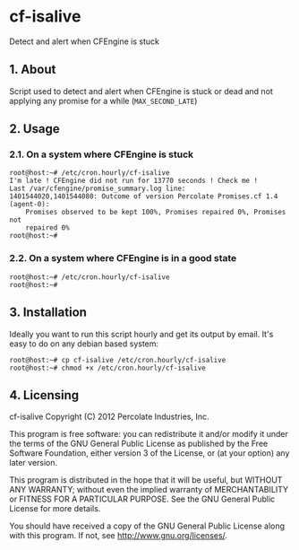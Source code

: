 # cf-isalive

Detect and alert when CFEngine is stuck

## 1. About

Script used to detect and alert when CFEngine is stuck or dead and not applying any
promise for a while (`MAX_SECOND_LATE`)

## 2. Usage

### 2.1. On a system where CFEngine is stuck

```
root@host:~# /etc/cron.hourly/cf-isalive
I'm late ! CFEngine did not run for 13770 seconds ! Check me !
Last /var/cfengine/promise_summary.log line:
1401544020,1401544080: Outcome of version Percolate Promises.cf 1.4 (agent-0):
    Promises observed to be kept 100%, Promises repaired 0%, Promises not
    repaired 0%
root@host:~#
```

### 2.2. On a system where CFEngine is in a good state

```
root@host:~# /etc/cron.hourly/cf-isalive
root@host:~#
```

## 3. Installation

Ideally you want to run this script hourly and get its output by email.
It's easy to do on any debian based system:

```
root@host:~# cp cf-isalive /etc/cron.hourly/cf-isalive
root@host:~# chmod +x /etc/cron.hourly/cf-isalive
```

## 4. Licensing

cf-isalive
Copyright (C) 2012  Percolate Industries, Inc.

This program is free software: you can redistribute it and/or modify
it under the terms of the GNU General Public License as published by
the Free Software Foundation, either version 3 of the License, or
(at your option) any later version.

This program is distributed in the hope that it will be useful,
but WITHOUT ANY WARRANTY; without even the implied warranty of
MERCHANTABILITY or FITNESS FOR A PARTICULAR PURPOSE.  See the
GNU General Public License for more details.

You should have received a copy of the GNU General Public License
along with this program.  If not, see <http://www.gnu.org/licenses/>.
